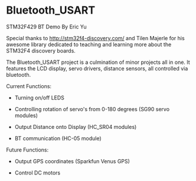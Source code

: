 # Bluetooth_USART
STM32F429 BT Demo
By Eric Yu

Special thanks to http://stm32f4-discovery.com/ and Tilen Majerle for his awesome library dedicated to teaching and learning more about the STM32F4 discovery boards.

The Bluetooth_USART project is a culmination of minor projects all in one. It features the LCD display, servo drivers, distance sensors, all controlled via bluetooth.

Current Functions:

  * Turning on/off LEDS
  
  * Controlling rotation of servo's from 0-180 degrees (SG90 servo modules)
  
  * Output Distance onto Display (HC_SR04 modules)
  
  * BT communication (HC-05 module)

Future Functions:

  * Output GPS coordinates (Sparkfun Venus GPS)
  
  * Control DC motors
